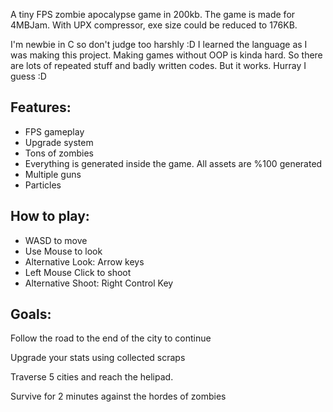 A tiny FPS zombie apocalypse game in 200kb. The game is made for 4MBJam. With UPX compressor, exe size could be reduced to 176KB.

I'm newbie in C so don't judge too harshly :D I learned the language as I was making this project. Making games without OOP is kinda hard. So there are lots of repeated stuff and badly written codes. But it works. Hurray I guess :D

## Features:

* FPS gameplay
* Upgrade system
* Tons of zombies
* Everything is generated inside the game. All assets are %100 generated
* Multiple guns
* Particles

## How to play:

* WASD to move
* Use Mouse to look
* Alternative Look: Arrow keys
* Left Mouse Click to shoot
* Alternative Shoot: Right Control Key

## Goals:

Follow the road to the end of the city to continue

Upgrade your stats using collected scraps

Traverse 5 cities and reach the helipad.

Survive for 2 minutes against the hordes of zombies
